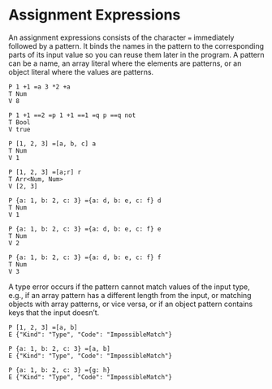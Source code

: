 # Assignment Expressions

An assignment expressions consists of the character `=` immediately followed by
a pattern. It binds the names in the pattern to the corresponding parts of its
input value so you can reuse them later in the program. A pattern can be a
name, an array literal where the elements are patterns, or an object literal
where the values are patterns.

```bachdoc
P 1 +1 =a 3 *2 +a
T Num
V 8

P 1 +1 ==2 =p 1 +1 ==1 =q p ==q not
T Bool
V true

P [1, 2, 3] =[a, b, c] a
T Num
V 1

P [1, 2, 3] =[a;r] r
T Arr<Num, Num>
V [2, 3]

P {a: 1, b: 2, c: 3} ={a: d, b: e, c: f} d
T Num
V 1

P {a: 1, b: 2, c: 3} ={a: d, b: e, c: f} e
T Num
V 2

P {a: 1, b: 2, c: 3} ={a: d, b: e, c: f} f
T Num
V 3
```

A type error occurs if the pattern cannot match values of the input type, e.g.,
if an array pattern has a different length from the input, or matching objects
with array patterns, or vice versa, or if an object pattern contains keys that
the input doesn’t.

```bachdoc
P [1, 2, 3] =[a, b]
E {"Kind": "Type", "Code": "ImpossibleMatch"}

P {a: 1, b: 2, c: 3} =[a, b]
E {"Kind": "Type", "Code": "ImpossibleMatch"}

P {a: 1, b: 2, c: 3} ={g: h}
E {"Kind": "Type", "Code": "ImpossibleMatch"}
```
